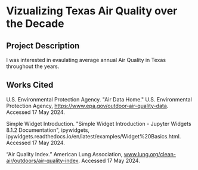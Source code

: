 # Vizualizing Texas Air Quality over the Decade

## Project Description
I was interested in evaulating average annual Air Quality in Texas throughout the years.

## Works Cited
U.S. Environmental Protection Agency. "Air Data Home." U.S. Environmental Protection Agency, https://www.epa.gov/outdoor-air-quality-data. Accessed 17 May 2024.

Simple Widget Introduction. "Simple Widget Introduction - Jupyter Widgets 8.1.2 Documentation", ipywidgets, ipywidgets.readthedocs.io/en/latest/examples/Widget%20Basics.html. Accessed 17 May 2024.

“Air Quality Index.” American Lung Association, www.lung.org/clean-air/outdoors/air-quality-index. Accessed 17 May 2024.
